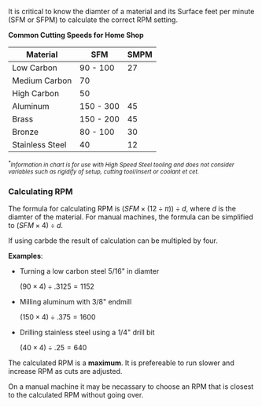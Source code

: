 It is critical to know the diamter of a material and its Surface feet per minute (SFM or SFPM) to calculate the correct RPM setting. 

**Common Cutting Speeds for Home Shop**

| Material        | SFM       | SMPM |
| --------------- | --------- | ---- |
| Low Carbon      | 90 - 100  | 27   |
| Medium Carbon   | 70        |      |
| High Carbon     | 50        |      |
| Aluminum        | 150 - 300 | 45   |
| Brass           | 150 - 200 | 45   |
| Bronze          | 80 - 100  | 30   |
| Stainless Steel | 40        | 12   |

<small><i><sup>*</sup>Information in chart is for use with High Speed Steel tooling and does not consider variables such as rigidify of setup, cutting tool/insert or coolant et cet.</i></small>


### Calculating RPM

The formula for calculating RPM is $(SFM\times(12\div\pi))\div d$, where $d$ is the diamter of the material.  For manual machines, the formula can be simplified to $(SFM \times 4) \div d$.  

If using carbde the result of calculation can be multipled by four. 

**Examples**:

- Turning a low carbon steel  5/16" in diamter
  
  $(90 \times 4) \div .3125 = 1152$
- Milling aluminum with 3/8" endmill 
 
  $(150 \times 4) \div .375 = 1600$
- Drilling stainless steel using a 1/4" drill bit
    
    $(40 \times 4) \div .25 = 640$


The calculated RPM is a **maximum**. It is prefereable to run slower and increase RPM as cuts are adjusted. 

On a manual machine it may be necassary to choose an RPM that is closest to the calculated RPM without going over. 
